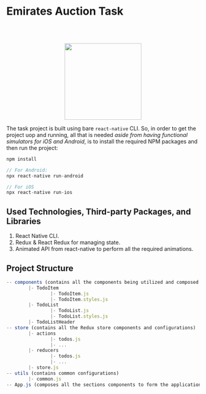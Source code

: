 # Emirates Auction Task

<br />
<br />

<p align="center"> 
<img src="https://www.vodafone.com/sites/default/files/inline-images/gN08grNr8s9vipkhltm4sWWezExdQg5LwJrGY2Ma2ojTjCnvi2.png" style="width: 200px">
</p>


The task project is built using bare ```react-native``` CLI. So, in order to get the project uop and running, all that is needed _aside from having functional simulators for iOS and Android_, is to install the required NPM packages and then run the project:

```javascript
npm install

// For Android:
npx react-native run-android

// For iOS
npx react-native run-ios
```

## Used Technologies, Third-party Packages, and Libraries
1. React Native CLI.
2. Redux & React Redux for managing state.
3. Animated API from react-native to perform all the required animations.

## Project Structure
```javascript
-- components (contains all the components being utilized and composed to render the application)
        |- TodoItem
                |- TodoItem.js
                |- TodoItem.styles.js
        |- TodoList
                |- TodoList.js
                |- TodoList.styles.js
        |- TodoListHeader
-- store (contains all the Redux store components and configurations)
        |- actions
                |- todos.js
                |- ...
        |- reducers
                |- todos.js
                |- ...
        |- store.js
-- utils (contains common configurations)
        |- common.js
-- App.js (composes all the sections components to form the application and finally render it to the DOM)

```
